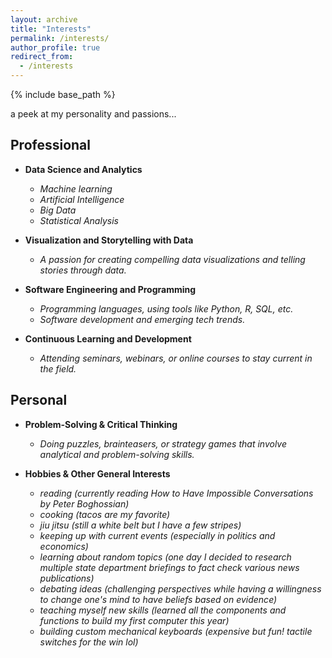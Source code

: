 ```yaml
---
layout: archive
title: "Interests"
permalink: /interests/
author_profile: true
redirect_from:
  - /interests
---
```


{% include base_path %}
  
a peek at my personality and passions...

## Professional

- **Data Science and Analytics**
  - *Machine learning*
  - *Artificial Intelligence*
  - *Big Data*
  - *Statistical Analysis*
 
- **Visualization and Storytelling with Data**
  - *A passion for creating compelling data visualizations and telling stories through data.*

- **Software Engineering and Programming**
  - *Programming languages, using tools like Python, R, SQL, etc.*
  - *Software development and emerging tech trends.*

- **Continuous Learning and Development**
  - *Attending seminars, webinars, or online courses to stay current in the field.*
   

     
## Personal

- **Problem-Solving & Critical Thinking**
  - *Doing puzzles, brainteasers, or strategy games that involve analytical and problem-solving skills.*

- **Hobbies & Other General Interests**
  - *reading (currently reading How to Have Impossible Conversations by Peter Boghossian)*
  - *cooking (tacos are my favorite)*
  - *jiu jitsu (still a white belt but I have a few stripes)*
  - *keeping up with current events (especially in politics and economics)*
  - *learning about random topics (one day I decided to research multiple state department briefings to fact check various news publications)*
  - *debating ideas (challenging perspectives while having a willingness to change one's mind to have beliefs based on evidence)*
  - *teaching myself new skills (learned all the components and functions to build my first computer this year)*
  - *building custom mechanical keyboards (expensive but fun! tactile switches for the win lol)*

